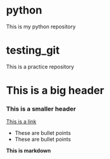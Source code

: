 # python
This is my python repository

# testing_git

This is a practice repository

# This is a big header

### This is a smaller header

[This is a link](https://codingnomads.co)

- These are bullet points
- These are bullet points

**This is markdown**
